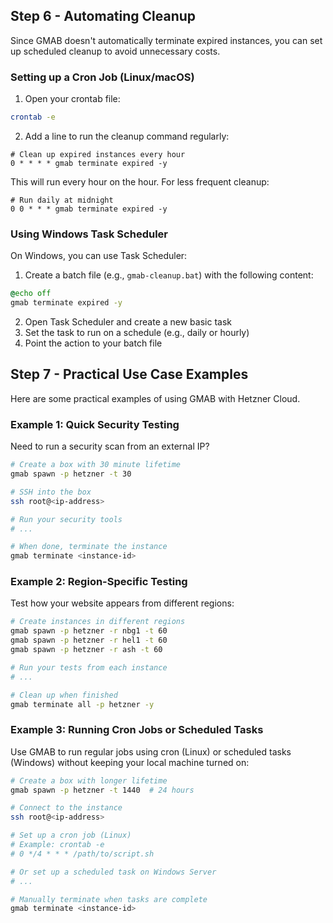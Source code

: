 ## Step 6 - Automating Cleanup

Since GMAB doesn't automatically terminate expired instances, you can set up scheduled cleanup to avoid unnecessary costs.

### Setting up a Cron Job (Linux/macOS)

1. Open your crontab file:

```bash
crontab -e
```

2. Add a line to run the cleanup command regularly:

```
# Clean up expired instances every hour
0 * * * * gmab terminate expired -y
```

This will run every hour on the hour. For less frequent cleanup:

```
# Run daily at midnight
0 0 * * * gmab terminate expired -y
```

### Using Windows Task Scheduler

On Windows, you can use Task Scheduler:

1. Create a batch file (e.g., `gmab-cleanup.bat`) with the following content:

```bat
@echo off
gmab terminate expired -y
```

2. Open Task Scheduler and create a new basic task
3. Set the task to run on a schedule (e.g., daily or hourly)
4. Point the action to your batch file

## Step 7 - Practical Use Case Examples

Here are some practical examples of using GMAB with Hetzner Cloud.

### Example 1: Quick Security Testing

Need to run a security scan from an external IP?

```bash
# Create a box with 30 minute lifetime
gmab spawn -p hetzner -t 30

# SSH into the box
ssh root@<ip-address>

# Run your security tools
# ...

# When done, terminate the instance
gmab terminate <instance-id>
```

### Example 2: Region-Specific Testing

Test how your website appears from different regions:

```bash
# Create instances in different regions
gmab spawn -p hetzner -r nbg1 -t 60
gmab spawn -p hetzner -r hel1 -t 60
gmab spawn -p hetzner -r ash -t 60

# Run your tests from each instance
# ...

# Clean up when finished
gmab terminate all -p hetzner -y
```

### Example 3: Running Cron Jobs or Scheduled Tasks

Use GMAB to run regular jobs using cron (Linux) or scheduled tasks (Windows) without keeping your local machine turned on:

```bash
# Create a box with longer lifetime
gmab spawn -p hetzner -t 1440  # 24 hours

# Connect to the instance
ssh root@<ip-address>

# Set up a cron job (Linux)
# Example: crontab -e
# 0 */4 * * * /path/to/script.sh

# Or set up a scheduled task on Windows Server
# ...

# Manually terminate when tasks are complete
gmab terminate <instance-id>
```